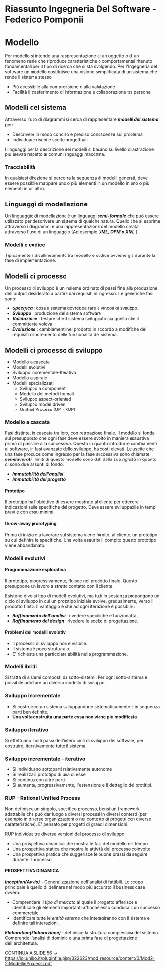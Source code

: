 # Riassunto Ingegneria Del Software - Federico Pomponii

# Modello
Per modello si
 intende una rappresentazione di un oggetto o di un fenomeno reale che riproduce caratteristiche o comportamentei ritenuto fondamentali per il tipo di ricerca che si sta svolgendo.
Per l'Ingegneria del software un modello costituisce una visione semplificata di un sistema che rende il sistema stesso
- Più acessibile alla comprensione e alla valutazione
- Facilità il trasferimento di informazione e collaborazione tra persone

## Modelli del sistema
Attraverso l'uso di diagrammi si cerca di rappresentare ***modelli del sistema*** per:
-   Descrivere in modo conciso e preciso conoscenze sul problema
-   Individuare rischi e scelte progettuali

I linguaggi per la descrizione dei modelli si basano su livello di astrazione più elevati rispetto ai comuni linguaggi macchina.

### Tracciabilità
In qualsiasi direzione si percorra la sequenza di modelli generati, deve essere possibile mappare uno o più elementi in un modello in uno o più elementi in un altro.

## Linguaggi di modellazione
Un linguaggio di modellazione è un linguaggi ***semi-formale*** che può essere utilizzato per descrivere un sistema di qualche natura.
Quello che si esprime attraverso i diagrammi è una rappresentazione del modello creata attraverso l'uso di un linguaggio (Ad esempio ***UML, OPM o XML*** )

### Modelli e codice
Tipicamente il disallineamento tra modello e codice avviene già durante la fase di implementazione. 

## Modelli di processo
Un processo di sviluppo è un insieme ordinato di passi fine alla produzione dell'output desiderato a partire dai requisiti in ingresso.
Le generiche fasi sono:
- ***Specifica*** : cosa il sistema dovrebbe fare e vincoli di sviluppo.
- ***Sviluppo*** : produzione del sistema software
- ***Validazione*** : testare che il sistema sviluppato sia quello che il committente voleva.
- ***Evoluzione*** : cambiamenti nel prodotto in accordo a modifiche dei requisiti o incremento delle funzionalità del sistema.

## Modelli di processo di sviluppo
-   Modello a cascata
-   Modelli evolutivi
-   Sviluppo incrementale-Iterativo
-   Modello a spirale
-   Modelli specializzati
    -   Sviluppo a componenti
    -   Modello dei metodi formali
    -   Sviluppo aspect-oriented
    -   Sviluppo model driven
    -   Unified Process (UP - RUP)

### Modello a cascata
Fasi distinte, in cascata tra loro, con retroazione finale.
Il modello si fonda sul presupposto che ogni fase deve essere svolto in maniera esaustiva prima di passare alla successiva. Questo in quanto introdurre cambiamenti al software, in fasi avanzate dello sviluppo, ha costi elevati.
Le uscite che una fase produce come ingresso per la fase successiva sono chiamate ***semilavorati***
I limiti di questo modello sono dati dalla sua *rigidità* in quanto ci sono due assunti di fondo:
-   ***Immutabilità dell'analisi***
-   ***Immutabilità del progetto***

#### Prototipo
Il prototipo ha l'obiettivo di essere mostrato al cliente per ottenere indicazioni sulle specifiche del progetto. Deve essere sviluppabile in tempi brevi e con costi minimi.
   
#### throw-away prorotyping
Prima di iniziare a lavorare sul sistema viene fornito, al cliente, un prototipo su cui definire le specifiche. Una volta esaurito il compito questo prototipo viene abbandonato.


### Modelli evolutivi

#### Programmazione esplorativa
Il prototipo, progressivamente, fluisce nel prodotto finale.
Questo presuppone un lavoro a stretto contatto con il cliente.

Esistono diversi tipo di modelli evolutivi, ma tutti in sostanza propongono un ciclo di sviluppo in cui un prototipo iniziale evolve, gradualmente, verso il prodotto finito.
Il vantaggio è che ad ogni iterazione è possibile :
- ***Raffinamento dell'analisi*** : rivedere specifiche e funzionalità.
- ***Raffinamento del design*** : rivedere le scelte di progettazione.

#### Problemi dei modelli evolutivi
-   Il processo di sviluppo non è visibile.
-   Il sistema è poco strutturato.
-   E' richiesta una particolare abilità nella programmazione.

### Modelli ibridi
Si tratta di sistemi composti da sotto-sistemi. Per ogni sotto-sistema è possibile adottare un diverso modello di sviluppo.

### Sviluppo incrementale
-   Si costruisce un sistema sviluppandone sistematicamente e in sequenza parti ben definite.
-   **Una volta costruita una parte essa non viene più modificata**

### Sviluppo iterativo
Si effettuano molti passi dell'intero cicli di sviluppo del software, per costruire, iterativamente tutto il sistema.

### Sviluppo incrementale - iterativo
- Si individuano sottoparti relativamente autonome
- Si realizza il prototipo di una di esse
- Si continua con altre parti
- Si aumenta, progressivamente, l'estensione e il dettaglio dei protitipi.
  
### RUP - Rational Unified Process
Non definisce un singolo, specifico processo, bensì un
framework adattabile che può dar luogo a diversi processi
in diversi contesti (per esempio in diverse organizzazioni o
nel contesto di progetti con diverse caratteristiche).
E' pensato per progetti di grandi dimensioni.

RUP individua tre diverse versioni del processo di sviluppo:
-   Una prospettiva dinamica che mostra le fasi del modello nel tempo
-   Una prospettiva statica che mostra le attività del processo coinvolte
-   Una prospettiva pratica che suggerisce le buone prassi da seguire durante il processo

#### PROSPETTIVA DINAMICA
***Inception(Avvio)*** - Generalizzazione dell'analisi di fattibili. Lo scopo principale è quello di delinare nel modo più accurato il business case ovvero:
-   Comprendere il *tipo di mercato* al quale il progetto afferisce e identificare gli elementi importanti affinché esso conduca a un successo commerciale.
-   Identificare tutte le *entità esterne* che interagiranno con il sistema e definire tali interazioni.

***Elaboration(Elaborazione)*** - definisce la struttura complessiva del sistema. Comprende l'analisi di dominio e una prima fase di progettazione dell'architettura.

CONTINUA A SLIDE 56 -> https://iol.unibo.it/pluginfile.php/322623/mod_resource/content/0/Mod2-2.ModellieProcessi.pdf